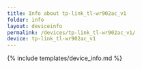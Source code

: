 ```yaml
---
title: Info about tp-link_tl-wr902ac_v1
folder: info
layout: deviceinfo
permalink: /devices/tp-link_tl-wr902ac_v1/
device: tp-link_tl-wr902ac_v1
---
```

{% include templates/device_info.md %}
